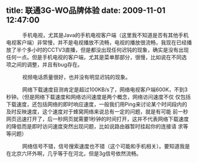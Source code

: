 title: 联通3G-WO品牌体验
date: 2009-11-01 12:47:00
---

 

    　　手机电视，尤其是Java的手机电视客户端（这里我不知道是否有其他手机电视客户端）非常慢，并不是电视播放不流畅，电视的播放很流畅，我现在已经播 放了半个多小时的CCTV3直播，但是都没出现任何迟钝的现象，确实是没有出现任何一点。但是手机电视的客户端，尤其是菜单那部分，很慢，比如说在不同选 项之间的调整，并且有bug存在。

    　　视频电话质量很好，也并没有明显迟钝的现象。

    　　网络下载速度目测肯定是超过100KB/s了，网络电视客户端600K，不到3秒钟。（但是网络下载速度和网络访问速度是两个概念，网络访问速度不仅 仅包括下载速度，还包括网络的即时响应速度，一般我们用Ping来讨论某个时间段内的及时反映速度，这个速度对于蜂窝网络来说总有一定的问题，就是有可能 前一秒网页迅速打开了，后一秒网页就需要1秒钟的时间打开，这并不代表网络下载速度的降低而是即时访问速度突然出现问题，比如说路由器暂时挂起你的连接请 求等等问题）

    　　网络信号不错，信号搜索速度也不错（这个可能和手机相关）。要知道我是在北京六环外啊，几乎等于在河北，但是3g信号依然流畅。
 
